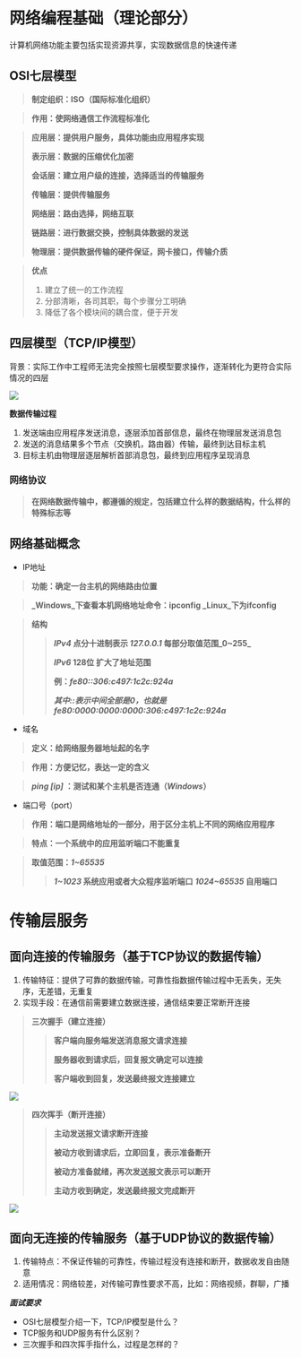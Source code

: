 ﻿

# 网络编程基础（理论部分）

计算机网络功能主要包括实现资源共享，实现数据信息的快速传递

## OSI七层模型

> **制定组织：ISO（国际标准化组织）**

> **作用：使网络通信工作流程标准化**

> **应用层：提供用户服务，具体功能由应用程序实现**
>
> **表示层：数据的压缩优化加密**
>
> **会话层：建立用户级的连接，选择适当的传输服务**
>
> **传输层：提供传输服务**
>
> **网络层：路由选择，网络互联**
>
> **链路层：进行数据交换，控制具体数据的发送**
>
> **物理层：提供数据传输的硬件保证，网卡接口，传输介质**

> **优点**
>
> 1.  建立了统一的工作流程
> 2.  分部清晰，各司其职，每个步骤分工明确
> 3.  降低了各个模块间的耦合度，便于开发

## 四层模型（TCP/IP模型）

背景：实际工作中工程师无法完全按照七层模型要求操作，逐渐转化为更符合实际情况的四层

![](https://ss0.bdstatic.com/70cFvHSh_Q1YnxGkpoWK1HF6hhy/it/u=2186004946,4053573372&fm=26&gp=0.jpg)

**数据传输过程**

1.  发送端由应用程序发送消息，逐层添加首部信息，最终在物理层发送消息包
2.  发送的消息结果多个节点（交换机，路由器）传输，最终到达目标主机
3.  目标主机由物理层逐层解析首部消息包，最终到应用程序呈现消息

### 网络协议

> **在网络数据传输中，都遵循的规定，包括建立什么样的数据结构，什么样的特殊标志等**

## 网络基础概念

-   IP地址

> **功能：确定一台主机的网络路由位置**

> **_Windows_下查看本机网络地址命令：ipconfig
> _Linux_下为ifconfig**

> **结构**
>
> > **_IPv4_ 点分十进制表示 _127.0.0.1_ 每部分取值范围_0~255_**
> >
> > **_IPv6_ 128位 扩大了地址范围**
> >
> > **例：_fe80::306:c497:1c2c:924a_**
> >
> > **_其中::表示中间全部是0，也就是fe80:0000:0000:0000:306:c497:1c2c:924a_**

-   域名

> **定义：给网络服务器地址起的名字**

> **作用：方便记忆，表达一定的含义**

> **_ping [ip]_ ：测试和某个主机是否连通（_Windows_）**

-   端口号（port）

> **作用：端口是网络地址的一部分，用于区分主机上不同的网络应用程序**

> **特点：一个系统中的应用监听端口不能重复**

> **取值范围：_1~65535_**
>
> > **_1~1023_ 系统应用或者大众程序监听端口**
> > **_1024~65535_ 自用端口**

# 传输层服务

## 面向连接的传输服务（基于TCP协议的数据传输）

1.  传输特征：提供了可靠的数据传输，可靠性指数据传输过程中无丢失，无失序，无差错，无重复
2.  实现手段：在通信前需要建立数据连接，通信结束要正常断开连接

> **三次握手（建立连接）**
>
> > **客户端向服务端发送消息报文请求连接**
> >
> > **服务器收到请求后，回复报文确定可以连接**
> >
> > **客户端收到回复，发送最终报文连接建立**

![](https://timgsa.baidu.com/timg?image&quality=80&size=b9999_10000&sec=1597336275793&di=8c538abcb769fe96990aa08109fa499e&imgtype=0&src=http%3A%2F%2Fimg0.imgtn.bdimg.com%2Fit%2Fu%3D1027511280%2C3160096372%26fm%3D214%26gp%3D0.jpg)

> **四次挥手（断开连接）**
>
> > **主动发送报文请求断开连接**
> >
> > **被动方收到请求后，立即回复，表示准备断开**
> >
> > **被动方准备就绪，再次发送报文表示可以断开**
> >
> > **主动方收到确定，发送最终报文完成断开**

![](https://timgsa.baidu.com/timg?image&quality=80&size=b9999_10000&sec=1597336812462&di=3c56c35405ecdcde39be682e90821230&imgtype=0&src=http%3A%2F%2Fimg2.imgtn.bdimg.com%2Fit%2Fu%3D499191382%2C45179366%26fm%3D214%26gp%3D0.jpg)

## 面向无连接的传输服务（基于UDP协议的数据传输）

1.  传输特点：不保证传输的可靠性，传输过程没有连接和断开，数据收发自由随意
2.  适用情况：网络较差，对传输可靠性要求不高，比如：网络视频，群聊，广播

**_面试要求_**

-   OSI七层模型介绍一下，TCP/IP模型是什么？
-   TCP服务和UDP服务有什么区别？
-   三次握手和四次挥手指什么，过程是怎样的？
